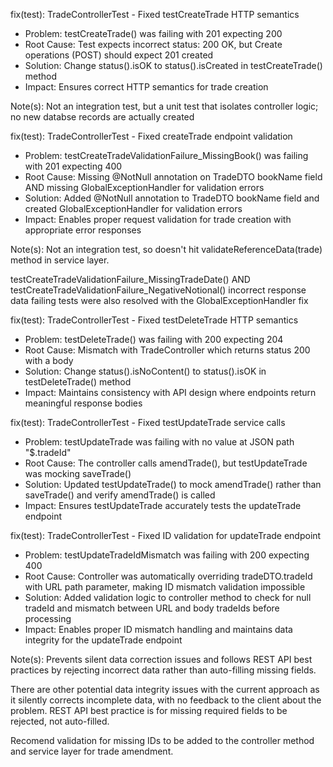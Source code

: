 fix(test): TradeControllerTest - Fixed testCreateTrade HTTP semantics

- Problem: testCreateTrade() was failing with 201 expecting 200
- Root Cause: Test expects incorrect status: 200 OK, but Create operations (POST) should expect 201 created
- Solution: Change status().isOK to status().isCreated in testCreateTrade() method
- Impact: Ensures correct HTTP semantics for trade creation

Note(s): Not an integration test, but a unit test that isolates controller logic; no new databse records are actually created

fix(test): TradeControllerTest - Fixed createTrade endpoint validation

- Problem: testCreateTradeValidationFailure_MissingBook() was failing with 201 expecting 400
- Root Cause: Missing @NotNull annotation on TradeDTO bookName field AND missing GlobalExceptionHandler for validation errors
- Solution: Added @NotNull annotation to TradeDTO bookName field and created GlobalExceptionHandler for validation errors
- Impact: Enables proper request validation for trade creation with appropriate error responses

Note(s): Not an integration test, so doesn't hit validateReferenceData(trade) method in service layer.

testCreateTradeValidationFailure_MissingTradeDate() AND testCreateTradeValidationFailure_NegativeNotional() incorrect response data failing tests were also resolved with the GlobalExceptionHandler fix

fix(test): TradeControllerTest - Fixed testDeleteTrade HTTP semantics

- Problem: testDeleteTrade() was failing with 200 expecting 204
- Root Cause: Mismatch with TradeController which returns status 200 with a body
- Solution: Change status().isNoContent() to status().isOK in testDeleteTrade() method
- Impact: Maintains consistency with API design where endpoints return meaningful response bodies

fix(test): TradeControllerTest - Fixed testUpdateTrade service calls

- Problem: testUpdateTrade was failing with no value at JSON path "$.tradeId"
- Root Cause: The controller calls amendTrade(), but testUpdateTrade was mocking saveTrade()
- Solution: Updated testUpdateTrade() to mock amendTrade() rather than saveTrade() and verify amendTrade() is called
- Impact: Ensures testUpdateTrade accurately tests the updateTrade endpoint 

fix(test): TradeControllerTest - Fixed ID validation for updateTrade endpoint

- Problem: testUpdateTradeIdMismatch was failing with 200 expecting 400
- Root Cause: Controller was automatically overriding tradeDTO.tradeId with URL path parameter, making ID mismatch validation impossible
- Solution: Added validation logic to controller method to check for null tradeId and mismatch between URL and body tradeIds before processing
- Impact: Enables proper ID mismatch handling and maintains data integrity for the updateTrade endpoint

Note(s): Prevents silent data correction issues and follows REST API best practices by rejecting incorrect data rather than auto-filling missing fields.

There are other potential data integrity issues with the current approach as it silently corrects incomplete data, with no feedback to the client about the problem. REST API best practice is for missing required fields to be rejected, not auto-filled. 

Recomend validation for missing IDs to be added to the controller method and service layer for trade amendment.

